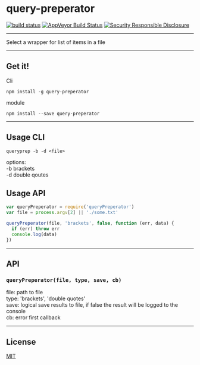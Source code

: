 # query-preperator

[![build status](http://img.shields.io/travis/Balou9/query-preperator.svg?style=flat)](http://travis-ci.org/Balou9/query-preperator) [![AppVeyor Build Status](https://ci.appveyor.com/api/projects/status/github/Balou9/query-preperator?branch=master&svg=true)](https://ci.appveyor.com/project/Balou9/query-preperator) [![Security Responsible Disclosure](https://img.shields.io/badge/Security-Responsible%20Disclosure-yellow.svg)](./security.md)

***

Select a wrapper for list of items in a file

***

## Get it!

Cli

```
npm install -g query-preperator
```

module

```
npm install --save query-preperator

```

***

## Usage CLI

```
queryprep -b -d <file>
```

options:   
-b brackets  
-d double qoutes

## Usage API

``` js
var queryPreperator = require('queryPreperator')
var file = process.argv[2] || './some.txt'

queryPreperator(file, 'brackets', false, function (err, data) {
  if (err) throw err
  console.log(data)
})
```

***

## API

### `queryPreperator(file, type, save, cb)`

file: path to file  
type: 'brackets', 'double quotes'  
save: logical save results to file, if false the result will be logged to the console  
cb: error first callback  

***

## License

[MIT](./license.md)
